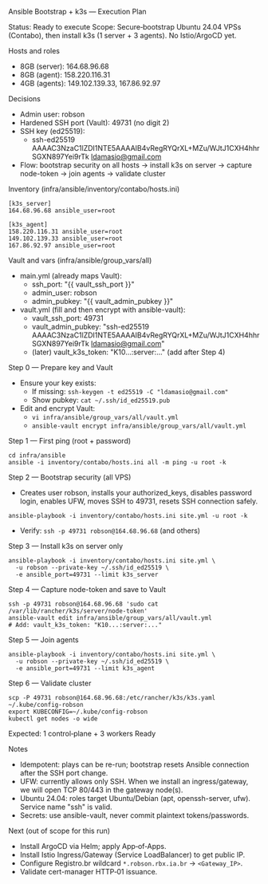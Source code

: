 Ansible Bootstrap + k3s — Execution Plan

Status: Ready to execute
Scope: Secure‑bootstrap Ubuntu 24.04 VPSs (Contabo), then install k3s (1 server + 3 agents). No Istio/ArgoCD yet.

Hosts and roles
- 8GB (server): 164.68.96.68
- 8GB (agent): 158.220.116.31
- 4GB (agents): 149.102.139.33, 167.86.92.97

Decisions
- Admin user: robson
- Hardened SSH port (Vault): 49731 (no digit 2)
- SSH key (ed25519):
  - ssh-ed25519 AAAAC3NzaC1lZDI1NTE5AAAAIB4vRegRYQrXL+MZu/WJtJ1CXH4hhrSGXN897Yei9rTk ldamasio@gmail.com
- Flow: bootstrap security on all hosts → install k3s on server → capture node-token → join agents → validate cluster

Inventory (infra/ansible/inventory/contabo/hosts.ini)
```
[k3s_server]
164.68.96.68 ansible_user=root

[k3s_agent]
158.220.116.31 ansible_user=root
149.102.139.33 ansible_user=root
167.86.92.97 ansible_user=root
```

Vault and vars (infra/ansible/group_vars/all)
- main.yml (already maps Vault):
  - ssh_port: "{{ vault_ssh_port }}"
  - admin_user: robson
  - admin_pubkey: "{{ vault_admin_pubkey }}"
- vault.yml (fill and then encrypt with ansible-vault):
  - vault_ssh_port: 49731
  - vault_admin_pubkey: "ssh-ed25519 AAAAC3NzaC1lZDI1NTE5AAAAIB4vRegRYQrXL+MZu/WJtJ1CXH4hhrSGXN897Yei9rTk ldamasio@gmail.com"
  - (later) vault_k3s_token: "K10...:server:..." (add after Step 4)

Step 0 — Prepare key and Vault
- Ensure your key exists:
  - If missing: `ssh-keygen -t ed25519 -C "ldamasio@gmail.com"`
  - Show pubkey: `cat ~/.ssh/id_ed25519.pub`
- Edit and encrypt Vault:
  - `vi infra/ansible/group_vars/all/vault.yml`
  - `ansible-vault encrypt infra/ansible/group_vars/all/vault.yml`

Step 1 — First ping (root + password)
```
cd infra/ansible
ansible -i inventory/contabo/hosts.ini all -m ping -u root -k
```

Step 2 — Bootstrap security (all VPS)
- Creates user robson, installs your authorized_keys, disables password login, enables UFW, moves SSH to 49731, resets SSH connection safely.
```
ansible-playbook -i inventory/contabo/hosts.ini site.yml -u root -k
```
- Verify: `ssh -p 49731 robson@164.68.96.68` (and others)

Step 3 — Install k3s on server only
```
ansible-playbook -i inventory/contabo/hosts.ini site.yml \
  -u robson --private-key ~/.ssh/id_ed25519 \
  -e ansible_port=49731 --limit k3s_server
```

Step 4 — Capture node-token and save to Vault
```
ssh -p 49731 robson@164.68.96.68 'sudo cat /var/lib/rancher/k3s/server/node-token'
ansible-vault edit infra/ansible/group_vars/all/vault.yml
# Add: vault_k3s_token: "K10...:server:..."
```

Step 5 — Join agents
```
ansible-playbook -i inventory/contabo/hosts.ini site.yml \
  -u robson --private-key ~/.ssh/id_ed25519 \
  -e ansible_port=49731 --limit k3s_agent
```

Step 6 — Validate cluster
```
scp -P 49731 robson@164.68.96.68:/etc/rancher/k3s/k3s.yaml ~/.kube/config-robson
export KUBECONFIG=~/.kube/config-robson
kubectl get nodes -o wide
```
Expected: 1 control‑plane + 3 workers Ready

Notes
- Idempotent: plays can be re-run; bootstrap resets Ansible connection after the SSH port change.
- UFW: currently allows only SSH. When we install an ingress/gateway, we will open TCP 80/443 in the gateway node(s).
- Ubuntu 24.04: roles target Ubuntu/Debian (apt, openssh-server, ufw). Service name "ssh" is valid.
- Secrets: use ansible-vault, never commit plaintext tokens/passwords.

Next (out of scope for this run)
- Install ArgoCD via Helm; apply App‑of‑Apps.
- Install Istio Ingress/Gateway (Service LoadBalancer) to get public IP.
- Configure Registro.br wildcard `*.robson.rbx.ia.br` → `<Gateway_IP>`.
- Validate cert-manager HTTP‑01 issuance.

